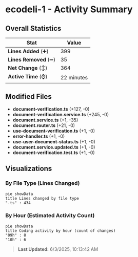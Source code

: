 # ecodeli-1 - Activity Summary 

## Overall Statistics

| Stat                   | Value                                                             |
| ---------------------- | ----------------------------------------------------------------- |
| **Lines Added** (➕)   | 399                                          |
| **Lines Removed** (➖) | 35                                        |
| **Net Change** (↕)    | 364                |
| **Active Time** (⌚)   | 22 minutes |


## Modified Files
- **document-verification.ts** (+127, -0)
- **document-verification.service.ts** (+245, -0)
- **document.service.ts** (+1, -35)
- **document.router.ts** (+21, -0)
- **use-document-verification.ts** (+1, -0)
- **error-handler.ts** (+1, -0)
- **use-user-document-status.ts** (+1, -0)
- **document.service.updated.ts** (+1, -0)
- **document-verification.test.ts** (+1, -0)

## Visualizations

### By File Type (Lines Changed)

```mermaid
pie showData
title Lines changed by file type
".ts" : 434
```

### By Hour (Estimated Activity Count)

```mermaid
pie showData
title Coding activity by hour (count of changes)
"09h" : 8
"10h" : 6
```


> **Last Updated:** 6/3/2025, 10:13:42 AM